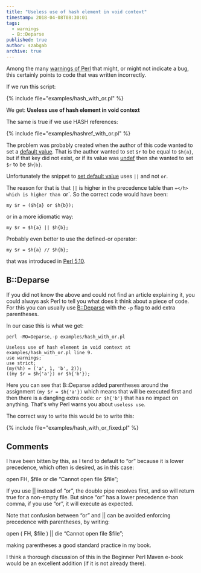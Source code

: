 ```yaml
---
title: "Useless use of hash element in void context"
timestamp: 2018-04-08T08:30:01
tags:
  - warnings
  - B::Deparse
published: true
author: szabgab
archive: true
---
```



Among the many [warnings of Perl](/always-use-warnings) that might, or might not indicate
a bug, this certainly points to code that was written incorrectly.


If we run this script:

{% include file="examples/hash_with_or.pl" %}

We get: <b>Useless use of hash element in void context</b>

The same is true if we use HASH references:

{% include file="examples/hashref_with_or.pl" %}

The problem was probably created when the author of this code wanted to set
a [default value](/how-to-set-default-values-in-perl). That is
the author wanted to set `$r` to be equal to `$h{a}`, but if that key
did not exist, or if its value was [undef](/undef-and-defined-in-perl)
then she wanted to set `$r` to be `$h{b}`.

Unfortunately the snippet to [set default value](/how-to-set-default-values-in-perl)
uses `||` and not `or`.

The reason for that is that `||` is higher in the precedence table than `=</h> which
is higher than `or`. So the correct code would have been:

```
my $r = ($h{a} or $h{b});
```

or in a more idiomatic way:

```
my $r = $h{a} || $h{b};
```

Probably even better to use the defined-or operator:

```
my $r = $h{a} // $h{b};
```

that was introduced in [Perl 5.10](/what-is-new-in-perl-5.10--say-defined-or-state).

## B::Deparse

If you did not know the above and could not find an article explaining it, you could always
ask Perl to tell you what does it think about a piece of code. For this you can usually use
[B::Deparse](https://metacpan.org/pod/B::Deparse) with the `-p` flag
to add extra parentheses.

In our case this is what we get:

```
perl -MO=Deparse,-p examples/hash_with_or.pl

Useless use of hash element in void context at examples/hash_with_or.pl line 9.
use warnings;
use strict;
(my(%h) = ('a', 1, 'b', 2));
((my $r = $h{'a'}) or $h{'b'});
```

Here you can see that B::Deparse added parentheses around the assignment `(my $r = $h{'a'})`
which means that will be executed first and then there is a dangling extra code: `or $h{'b'}`
that has no impact on anything. That's why Perl warns you about `useless use`.

The correct way to write this would be to write this:

{% include file="examples/hash_with_or_fixed.pl" %}

## Comments

I have been bitten by this, as I tend to default to “or” because it is lower precedence, which often is desired, as in this case:

open FH, $file or die “Cannot open file $file”; 

If you use || instead of “or”, the double pipe resolves first, and so will return true for a non-empty file. But since “or” has a lower precedence than comma, if you use “or”, it will execute as expected.

Note that confusion between “or” and || can be avoided enforcing precedence with parentheses, by writing:

open ( FH, $file ) || die “Cannot open file $file”; 

making parentheses a good standard practice in my book.

I think a thorough discussion of this in the Beginner Perl Maven e-book would be an excellent addition (if it is not already there).


